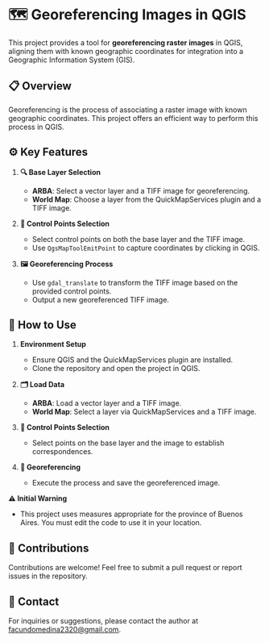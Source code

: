 # 🗺️ Georeferencing Images in QGIS

This project provides a tool for **georeferencing raster images** in QGIS, aligning them with known geographic coordinates for integration into a Geographic Information System (GIS).

## 📋 Overview

Georeferencing is the process of associating a raster image with known geographic coordinates. This project offers an efficient way to perform this process in QGIS.

## ⚙️ Key Features

1. **🔍 Base Layer Selection**
   - **ARBA**: Select a vector layer and a TIFF image for georeferencing.
   - **World Map**: Choose a layer from the QuickMapServices plugin and a TIFF image.

2. **📌 Control Points Selection**
   - Select control points on both the base layer and the TIFF image.
   - Use `QgsMapToolEmitPoint` to capture coordinates by clicking in QGIS.

3. **🖼️ Georeferencing Process**
   - Use `gdal_translate` to transform the TIFF image based on the provided control points.
   - Output a new georeferenced TIFF image.

## 🚀 How to Use

1. **Environment Setup**
   - Ensure QGIS and the QuickMapServices plugin are installed.
   - Clone the repository and open the project in QGIS.

2. **🗂️ Load Data**
   - **ARBA**: Load a vector layer and a TIFF image.
   - **World Map**: Select a layer via QuickMapServices and a TIFF image.

3. **🔗 Control Points Selection**
   - Select points on the base layer and the image to establish correspondences.

4. **🎯 Georeferencing**
   - Execute the process and save the georeferenced image.


 **⚠️ Initial Warning**
   - This project uses measures appropriate for the province of Buenos Aires. You must edit the code to use it in your location.

## 🤝 Contributions

Contributions are welcome! Feel free to submit a pull request or report issues in the repository.

## 📧 Contact

For inquiries or suggestions, please contact the author at facundomedina2320@gmail.com.

